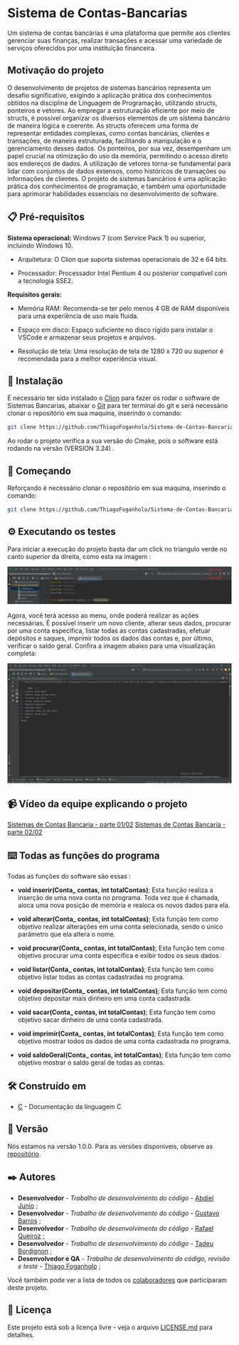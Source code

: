 
# Sistema de Contas-Bancarias
 
Um sistema de contas bancárias é uma plataforma que permite aos clientes gerenciar suas finanças, realizar transações e acessar uma variedade de serviços oferecidos por uma instituição financeira.

## Motivação do projeto

O desenvolvimento de projetos de sistemas bancários representa um desafio significativo, exigindo a aplicação prática dos conhecimentos obtidos na disciplina de Linguagem de Programação, utilizando structs, ponteiros e vetores.
Ao empregar a estruturação eficiente por meio de structs, é possível organizar os diversos elementos de um sistema bancário de maneira lógica e coerente. As structs oferecem uma forma de representar entidades complexas, como contas bancárias, clientes e transações, de maneira estruturada, facilitando a manipulação e o gerenciamento desses dados.
Os ponteiros, por sua vez, desempenham um papel crucial na otimização do uso da memória, permitindo o acesso direto aos endereços de dados.
A utilização de vetores torna-se fundamental para lidar com conjuntos de dados extensos, como históricos de transações ou informações de clientes. 
O projeto de sistemas bancários é uma aplicação prática dos conhecimentos de programação, e também uma oportunidade para aprimorar habilidades essenciais no desenvolvimento de software.

## 📋 Pré-requisitos  

**Sistema operacional:** Windows 7 (com Service Pack 1) ou superior, incluindo Windows 10.

- Arquitetura: O Clion que suporta sistemas operacionais de 32 e 64 bits.

- Processador: Processador Intel Pentium 4 ou posterior compatível com a tecnologia SSE2.

**Requisitos gerais:**

- Memória RAM: Recomenda-se ter pelo menos 4 GB de RAM disponíveis para uma experiência de uso mais fluida.

- Espaço em disco: Espaço suficiente no disco rígido para instalar o VSCode e armazenar seus projetos e arquivos.

- Resolução de tela: Uma resolução de tela de 1280 x 720 ou superior é recomendada para a melhor experiência visual.

## 🔧 Instalação

É necessário ter sido instalado o [Clion](https://www.jetbrains.com/pt-br/clion/download/#section=windows) para fazer os rodar o software de Sistemas Bancarias, abaixar o [Git](https://git-scm.com/download/win) para ter terminal do git e será necessário clonar o repositório em sua maquina, inserindo o comando:

```bash
git clone https://github.com/ThiagoFoganholo/Sistema-de-Contas-Bancarias/branches
```

Ao rodar o projeto verifica a sua versão do Cmake, pois o software está rodando na versão (VERSION 3.24) .

## 🚀 Começando

Reforçando é necessário clonar o repositório em sua maquina, inserindo o comando:

```bash
git clone https://github.com/ThiagoFoganholo/Sistema-de-Contas-Bancarias/branches
```


## ⚙️ Executando os testes

Para iniciar a execução do projeto basta dar um click no triangulo verde no canto superior da direita, como esta na imagem :

![imagem 1](https://raw.githubusercontent.com/ThiagoFoganholo/Sistema-de-Contas-Bancarias/main/Downlode%20prints/1.png)

Agora, você terá acesso ao menu, onde poderá realizar as ações necessárias. É possível inserir um novo cliente, alterar seus dados, procurar por uma conta específica, listar todas as contas cadastradas, efetuar depósitos e saques, imprimir todos os dados das contas e, por último, verificar o saldo geral. Confira a imagem abaixo para uma visualização completa:

![imagem 2](https://raw.githubusercontent.com/ThiagoFoganholo/Sistema-de-Contas-Bancarias/main/Downlode%20prints/2.png)

## 📹 Vídeo da equipe explicando o projeto
[Sistemas de Contas Bancaria - parte 01/02](https://www.youtube.com/watch?v=lbHJ74EuPE8)
[Sistemas de Contas Bancaria - parte 02/02](https://www.youtube.com/watch?v=2yNvXDcZyE0)

## ⌨️ Todas as funções do programa

Todas as funções do software são  essas :

- **void inserir(Conta_ contas, int totalContas)**;
Esta função realiza a inserção de uma nova conta no programa. Toda vez que é chamada, aloca uma nova posição de memória e realoca os novos dados para ela.

- **void alterar(Conta_ contas, int totalContas)**;
Esta função tem como objetivo realizar alterações em uma conta selecionada, sendo o único parâmetro que ela altera o nome.

- **void procurar(Conta_ contas, int totalContas)**;
Esta função tem como objetivo procurar uma conta específica e exibir todos os seus dados.

- **void listar(Conta_ contas, int totalContas)**;
Esta função tem como objetivo listar todas as contas cadastradas no programa.

- **void depositar(Conta_ contas, int totalContas)**;
Esta função tem como objetivo depositar mais dinheiro em uma conta cadastrada.

- **void sacar(Conta_ contas, int totalContas)**;
Esta função tem como objetivo sacar dinheiro de uma conta cadastrada.

- **void imprimir(Conta_ contas, int totalContas)**;
Esta função tem como objetivo mostrar todos os dados de uma conta cadastrada no programa.

- **void saldoGeral(Conta_ contas, int totalContas)**;
Esta função tem como objetivo mostrar o saldo geral de todas as contas.

## 🛠️ Construído em
* [C](https://learn.microsoft.com/pt-br/cpp/c-language/?view=msvc-170) - Documentação da linguagem C

## 📌 Versão

Nós estamos na versão 1.0.0. Para as versões disponíveis, observe as [repositório](https://github.com/ThiagoFoganholo/Sistema-de-Contas-Bancarias). 

## ✒️ Autores
* **Desenvolvedor** - *Trabalho de desenvolvimento do código* - [Abdiel Junio](https://github.com/abdieljunio) ;
* **Desenvolvedor** - *Trabalho de desenvolvimento do código* - [Gustavo Barros](https://github.com/gubarros92) ;
*  **Desenvolvedor** - *Trabalho de desenvolvimento do código* - [Rafael Queiroz](https://github.com/RafaQueirox) ;
* **Desenvolvedor** - *Trabalho de desenvolvimento do código* - [Tadeu Bordignon](https://github.com/tadeurb) ;
* **Desenvolvedor e QA** - *Trabalho de desenvolvimento do código, revisão e teste* - [Thiago Foganholo](https://github.com/ThiagoFoganholo) ;

Você também pode ver a lista de todos os [colaboradores](https://github.com/ThiagoFoganholo/Sistema-de-Contas-Bancarias/settings/access) que participaram deste projeto.

## 📄 Licença

Este projeto está sob a licença livre - veja o arquivo [LICENSE.md](https://github.com/usuario/projeto/licenca) para detalhes.
